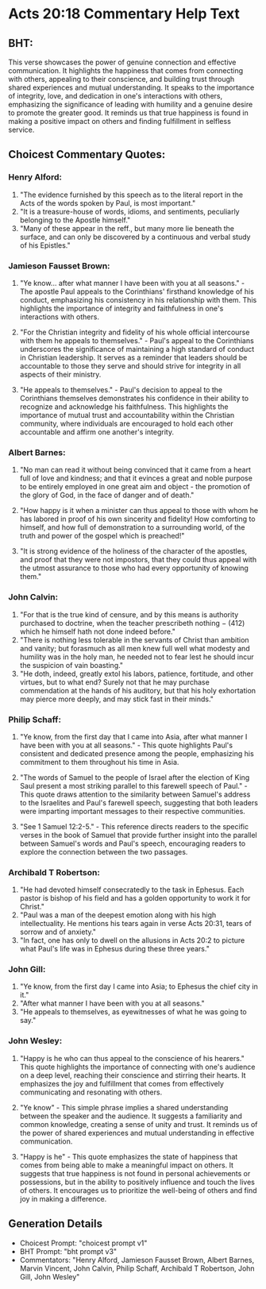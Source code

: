 # Acts 20:18 Commentary Help Text

## BHT:
This verse showcases the power of genuine connection and effective communication. It highlights the happiness that comes from connecting with others, appealing to their conscience, and building trust through shared experiences and mutual understanding. It speaks to the importance of integrity, love, and dedication in one's interactions with others, emphasizing the significance of leading with humility and a genuine desire to promote the greater good. It reminds us that true happiness is found in making a positive impact on others and finding fulfillment in selfless service.

## Choicest Commentary Quotes:
### Henry Alford:
1. "The evidence furnished by this speech as to the literal report in the Acts of the words spoken by Paul, is most important."
2. "It is a treasure-house of words, idioms, and sentiments, peculiarly belonging to the Apostle himself."
3. "Many of these appear in the reff., but many more lie beneath the surface, and can only be discovered by a continuous and verbal study of his Epistles."

### Jamieson Fausset Brown:
1. "Ye know... after what manner I have been with you at all seasons." - The apostle Paul appeals to the Corinthians' firsthand knowledge of his conduct, emphasizing his consistency in his relationship with them. This highlights the importance of integrity and faithfulness in one's interactions with others.

2. "For the Christian integrity and fidelity of his whole official intercourse with them he appeals to themselves." - Paul's appeal to the Corinthians underscores the significance of maintaining a high standard of conduct in Christian leadership. It serves as a reminder that leaders should be accountable to those they serve and should strive for integrity in all aspects of their ministry.

3. "He appeals to themselves." - Paul's decision to appeal to the Corinthians themselves demonstrates his confidence in their ability to recognize and acknowledge his faithfulness. This highlights the importance of mutual trust and accountability within the Christian community, where individuals are encouraged to hold each other accountable and affirm one another's integrity.

### Albert Barnes:
1. "No man can read it without being convinced that it came from a heart full of love and kindness; and that it evinces a great and noble purpose to be entirely employed in one great aim and object - the promotion of the glory of God, in the face of danger and of death."

2. "How happy is it when a minister can thus appeal to those with whom he has labored in proof of his own sincerity and fidelity! How comforting to himself, and how full of demonstration to a surrounding world, of the truth and power of the gospel which is preached!"

3. "It is strong evidence of the holiness of the character of the apostles, and proof that they were not impostors, that they could thus appeal with the utmost assurance to those who had every opportunity of knowing them."

### John Calvin:
1. "For that is the true kind of censure, and by this means is authority purchased to doctrine, when the teacher prescribeth nothing − (412) which he himself hath not done indeed before."
2. "There is nothing less tolerable in the servants of Christ than ambition and vanity; but forasmuch as all men knew full well what modesty and humility was in the holy man, he needed not to fear lest he should incur the suspicion of vain boasting."
3. "He doth, indeed, greatly extol his labors, patience, fortitude, and other virtues, but to what end? Surely not that he may purchase commendation at the hands of his auditory, but that his holy exhortation may pierce more deeply, and may stick fast in their minds."

### Philip Schaff:
1. "Ye know, from the first day that I came into Asia, after what manner I have been with you at all seasons." - This quote highlights Paul's consistent and dedicated presence among the people, emphasizing his commitment to them throughout his time in Asia.

2. "The words of Samuel to the people of Israel after the election of King Saul present a most striking parallel to this farewell speech of Paul." - This quote draws attention to the similarity between Samuel's address to the Israelites and Paul's farewell speech, suggesting that both leaders were imparting important messages to their respective communities.

3. "See 1 Samuel 12:2-5." - This reference directs readers to the specific verses in the book of Samuel that provide further insight into the parallel between Samuel's words and Paul's speech, encouraging readers to explore the connection between the two passages.

### Archibald T Robertson:
1. "He had devoted himself consecratedly to the task in Ephesus. Each pastor is bishop of his field and has a golden opportunity to work it for Christ."
2. "Paul was a man of the deepest emotion along with his high intellectuality. He mentions his tears again in verse Acts 20:31, tears of sorrow and of anxiety."
3. "In fact, one has only to dwell on the allusions in Acts 20:2 to picture what Paul's life was in Ephesus during these three years."

### John Gill:
1. "Ye know, from the first day I came into Asia; to Ephesus the chief city in it." 
2. "After what manner I have been with you at all seasons." 
3. "He appeals to themselves, as eyewitnesses of what he was going to say."

### John Wesley:
1. "Happy is he who can thus appeal to the conscience of his hearers." This quote highlights the importance of connecting with one's audience on a deep level, reaching their conscience and stirring their hearts. It emphasizes the joy and fulfillment that comes from effectively communicating and resonating with others.

2. "Ye know" - This simple phrase implies a shared understanding between the speaker and the audience. It suggests a familiarity and common knowledge, creating a sense of unity and trust. It reminds us of the power of shared experiences and mutual understanding in effective communication.

3. "Happy is he" - This quote emphasizes the state of happiness that comes from being able to make a meaningful impact on others. It suggests that true happiness is not found in personal achievements or possessions, but in the ability to positively influence and touch the lives of others. It encourages us to prioritize the well-being of others and find joy in making a difference.


## Generation Details
- Choicest Prompt: "choicest prompt v1"
- BHT Prompt: "bht prompt v3"
- Commentators: "Henry Alford, Jamieson Fausset Brown, Albert Barnes, Marvin Vincent, John Calvin, Philip Schaff, Archibald T Robertson, John Gill, John Wesley"
